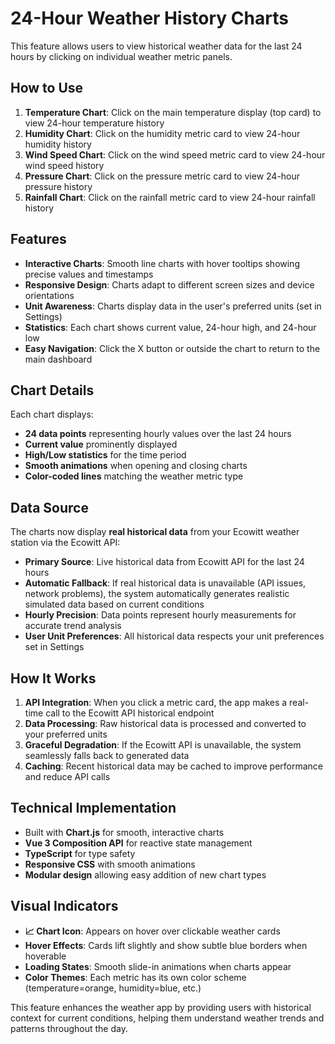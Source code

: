 # 24-Hour Weather History Charts

This feature allows users to view historical weather data for the last 24 hours by clicking on individual weather metric panels.

## How to Use

1. **Temperature Chart**: Click on the main temperature display (top card) to view 24-hour temperature history
2. **Humidity Chart**: Click on the humidity metric card to view 24-hour humidity history
3. **Wind Speed Chart**: Click on the wind speed metric card to view 24-hour wind speed history
4. **Pressure Chart**: Click on the pressure metric card to view 24-hour pressure history
5. **Rainfall Chart**: Click on the rainfall metric card to view 24-hour rainfall history

## Features

- **Interactive Charts**: Smooth line charts with hover tooltips showing precise values and timestamps
- **Responsive Design**: Charts adapt to different screen sizes and device orientations
- **Unit Awareness**: Charts display data in the user's preferred units (set in Settings)
- **Statistics**: Each chart shows current value, 24-hour high, and 24-hour low
- **Easy Navigation**: Click the X button or outside the chart to return to the main dashboard

## Chart Details

Each chart displays:

- **24 data points** representing hourly values over the last 24 hours
- **Current value** prominently displayed
- **High/Low statistics** for the time period
- **Smooth animations** when opening and closing charts
- **Color-coded lines** matching the weather metric type

## Data Source

The charts now display **real historical data** from your Ecowitt weather station via the Ecowitt API:

- **Primary Source**: Live historical data from Ecowitt API for the last 24 hours
- **Automatic Fallback**: If real historical data is unavailable (API issues, network problems), the system automatically generates realistic simulated data based on current conditions
- **Hourly Precision**: Data points represent hourly measurements for accurate trend analysis
- **User Unit Preferences**: All historical data respects your unit preferences set in Settings

## How It Works

1. **API Integration**: When you click a metric card, the app makes a real-time call to the Ecowitt API historical endpoint
2. **Data Processing**: Raw historical data is processed and converted to your preferred units
3. **Graceful Degradation**: If the Ecowitt API is unavailable, the system seamlessly falls back to generated data
4. **Caching**: Recent historical data may be cached to improve performance and reduce API calls

## Technical Implementation

- Built with **Chart.js** for smooth, interactive charts
- **Vue 3 Composition API** for reactive state management
- **TypeScript** for type safety
- **Responsive CSS** with smooth animations
- **Modular design** allowing easy addition of new chart types

## Visual Indicators

- **📈 Chart Icon**: Appears on hover over clickable weather cards
- **Hover Effects**: Cards lift slightly and show subtle blue borders when hoverable
- **Loading States**: Smooth slide-in animations when charts appear
- **Color Themes**: Each metric has its own color scheme (temperature=orange, humidity=blue, etc.)

This feature enhances the weather app by providing users with historical context for current conditions, helping them understand weather trends and patterns throughout the day.
